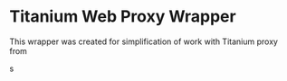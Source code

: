 # Titanium Web Proxy Wrapper

This wrapper was created for simplification of work with Titanium proxy from

s